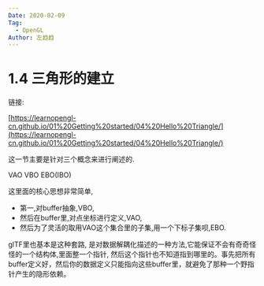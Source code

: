 ```yaml
---
Date: 2020-02-09
Tag:
  - OpenGL
Author: 左趋趋
---
```


# 1.4 三角形的建立

链接:

[https://learnopengl-cn.github.io/01%20Getting%20started/04%20Hello%20Triangle/](https://learnopengl-cn.github.io/01%20Getting%20started/04%20Hello%20Triangle/)

这一节主要是针对三个概念来进行阐述的.

VAO
VBO
EBO(IBO)

这里面的核心思想非常简单,
* 第一,对buffer抽象,VBO,
* 然后在buffer里,对点坐标进行定义,VAO,
* 然后为了灵活的取用VAO这个集合里的子集,用一个下标子集呗,EBO.

glTF里也基本是这种套路, 是对数据解耦化描述的一种方法,它能保证不会有奇奇怪怪的一个结构体,里面整一个指针, 然后这个指针也不知道指到哪里的。事先把所有buffer定义好，然后你的数据定义只能指向这些buffer里，就避免了那种一个野指针产生的隐形依赖。 




